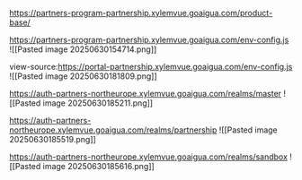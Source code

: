 https://partners-program-partnership.xylemvue.goaigua.com/product-base/


https://partners-program-partnership.xylemvue.goaigua.com/env-config.js
![[Pasted image 20250630154714.png]]

view-source:https://portal-partnership.xylemvue.goaigua.com/env-config.js
![[Pasted image 20250630181809.png]]

https://auth-partners-northeurope.xylemvue.goaigua.com/realms/master
![[Pasted image 20250630185211.png]]

https://auth-partners-northeurope.xylemvue.goaigua.com/realms/partnership
![[Pasted image 20250630185519.png]]

https://auth-partners-northeurope.xylemvue.goaigua.com/realms/sandbox
![[Pasted image 20250630185616.png]]